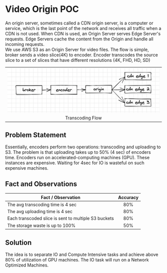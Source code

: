 # Video Origin POC
An origin server, sometimes called a CDN origin server, is a computer or service, which is the last point of the network and receives all traffic when a CDN is not used. When CDN is used, an Origin Server serves Edge Server's requests. Edge Servers cache the content from the Origin and handle all incoming requests.  
We use AWS S3 as an Origin Server for video files. The flow is simple, broker sends a video slice(4K) to encoder. Encoder transcodes the source slice to a set of slices that have different resolutions (4K, FHD, HD, SD)
<table width="720px">
  <tr>
    <td><img src="./images/flow.png"/></td>
  </tr>
  <tr><td align="center">Transcoding Flow</td></tr>
</table>  


## Problem Statement
Essentially, encoders perform two operations: transcoding and uploading to S3. The problem is that
uploading takes up to 50% (4 sec) of encoders time. Encoders run on accelerated-computing machines (GPU). These 
instances are expensive. Waiting for 4sec for IO is wasteful on such expensive machines.  


## Fact and Observations
| Fact / Observation                                             | Accuracy      | 
|----------------------------------------------------------------|:-------------:|
| The avg transcoding time is 4 sec                              | 80%          |
| The avg uploading time is 4 sec                                | 80%          |
| Each transcoded slice is sent to multiple S3 buckets           | 80%           |
| The storage waste is up to 100%                                | 50%           |


## Solution
The idea is to separate IO and Compute Intensive tasks and achieve above 80% of utilization of GPU machines.
The IO task will run on a Network Optimized Machines.  